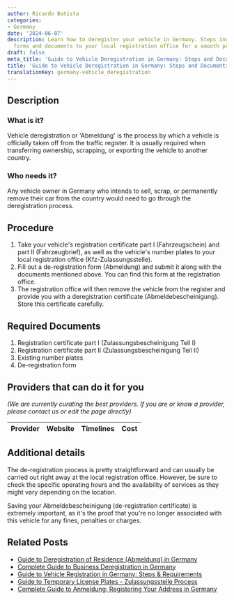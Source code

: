```yaml
---
author: Ricardo Batista
categories:
- Germany
date: '2024-06-07'
description: Learn how to deregister your vehicle in Germany. Steps include submitting
  forms and documents to your local registration office for a smooth process.
draft: false
meta_title: 'Guide to Vehicle Deregistration in Germany: Steps and Documents'
title: 'Guide to Vehicle Deregistration in Germany: Steps and Documents'
translationKey: germany-vehicle_deregistration
---
```


## Description
### What is it?
Vehicle deregistration or 'Abmeldung' is the process by which a vehicle is officially taken off from the traffic register. It is usually required when transferring ownership, scrapping, or exporting the vehicle to another country.

### Who needs it?
Any vehicle owner in Germany who intends to sell, scrap, or permanently remove their car from the country would need to go through the deregistration process.

## Procedure
1. Take your vehicle's registration certificate part I (Fahrzeugschein) and part II (Fahrzeugbrief), as well as the vehicle's number plates to your local registration office (Kfz-Zulassungsstelle). 
2. Fill out a de-registration form (Abmeldung) and submit it along with the documents mentioned above. You can find this form at the registration office.
3. The registration office will then remove the vehicle from the register and provide you with a deregistration certificate (Abmeldebescheinigung). Store this certificate carefully.

## Required Documents
1. Registration certificate part I (Zulassungsbescheinigung Teil I)
2. Registration certificate part II (Zulassungsbescheinigung Teil II)
3. Existing number plates
4. De-registration form

## Providers that can do it for you

_(We are currently curating the best providers. If you are or know a provider, please contact us or edit the page directly)_

| Provider        |     Website     |     Timelines    |       Cost      |
| :-------------: | :-------------: |  :-------------: | :-------------: |

## Additional details
The de-registration process is pretty straightforward and can usually be carried out right away at the local registration office. However, be sure to check the specific operating hours and the availability of services as they might vary depending on the location. 

Saving your Abmeldebescheinigung (de-registration certificate) is extremely important, as it's the proof that you're no longer associated with this vehicle for any fines, penalties or charges.
## Related Posts

- [Guide to Deregistration of Residence (Abmeldung) in Germany](https://tramitit.com/guides/germany/deregistration_of_residence/)
- [Complete Guide to Business Deregistration in Germany](https://tramitit.com/guides/germany/business_deregistration/)
- [Guide to Vehicle Registration in Germany: Steps & Requirements](https://tramitit.com/guides/germany/vehicle_registration/)
- [Guide to Temporary License Plates - Zulassungsstelle Process](https://tramitit.com/guides/germany/applying_for_temporary_license_plates/)
- [Complete Guide to Anmeldung: Registering Your Address in Germany](https://tramitit.com/guides/germany/change_of_address_registration/)
